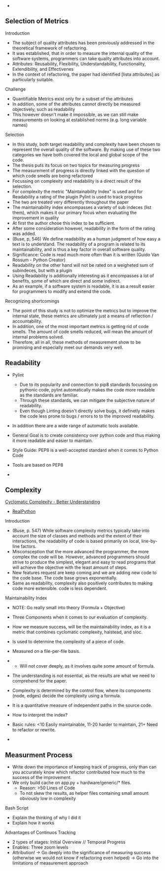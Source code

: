 -
Selection of Metrics
-

Introduction
- The subject of quality attributes has been previously addressed in the theoretical framework of refactoring.
- It was established, that in order to measure the internal quality of the software systems, programmers can take quality attributes into account.
- Attributes: Reusability, Flexibility, Understandability, Functionality, Extendibility, and
Effectivenes
- In the context of refactoring, the paper had identified [lista attributes] as particularly suitable.

Challenge
- Quantifiable Metrics exist only for a subset of the attributes
- In addition, some of the attributes cannot directly be measured objectively, such as readability
- This however doesn't make it impossible, as we can still make measurements on looking at established norms (e.g. long variable names)

Selection
- In this study, both target readability and complexity have been chosen to represent the overall quality of the software. By making use of these two categories we have both covered the local and global scope of the code.
- The thesis puts its focus on two topics for measuring progress
- The measurement of progress is directly linked with the question of which code smells are being refactored
- Focussing on complexity and readability is a direct result of the selection.
- For complexity the metric "Maintainability Index" is used and for Readability a rating of the plugin Pylint is used to track progress
- The two are treated very differently throughout the paper
- The maintainability index encompasses a variety of sub indeces (list them), which makes it our primary focus when evaluating the improvement in quality
- At first the author chose this index to be sufficient. 
- After some consideration however, readability in the form of the rating was added.
- (Buse, p, 546) We define readability as a human judgment of how easy a text is to understand. The readability of a program is related to its maintainability, and is thus a key factor in overall software quality. 
- Significance: Code is read much more often than it is written (Guido Van Rossum - Python Creator)
- Readability on the other hand will not be rated on a weigheted sum of subindeces, but with a plugin
- Using Readability is additionally interesting as it encompasses a lot of benefits, some of which are direct and some indirect.
- As an example, if a software system is readable, it is as a result easier for programmers to modify and extend the code. 

Recognizing shortcomings
- The point of this study is not to optimize the metrics but to improve the internal state, these metrics are ultimately just a means of reflection / accountability.
- In addition, one of the most important metrics is getting rid of code smells. The amount of code smells reduced, will mean the amount of internal problems solved.
- Therefore, all in all, these methods of measurement show to be promising and especially meet our demands very well.


Readability
-
- Pylint
	- Due to its popularity and connection to pip8 standards focussing on pythonic code,
		pylint automatically makes the code more readable as the standards are familiar.
	- Through these standards, we can mitigate the subjective nature of readability.
	- Even though Linting doesn't directly solve bugs, it definetly makes the code less prone to bugs / errors to to the improved readability.

- In addition there are a wide range of automatic tools available.
- General Goal is to create consistency over python code and thus making it more readable and easier to maintain.
- Style Guide: PEP8 is a well-accepted standard when it comes to Python Code
- Tools are based on PEP8

-
Complexity
-

[Cyclomatic Complexity - Better Understanding](https://www.guru99.com/cyclomatic-complexity.html#what-is-cyclomatic-complexity)
- [RealPython](https://realpython.com/python-refactoring/#metrics-for-measuring-complexity)

Introduction
- (Buse, p. 547) While software complexity metrics typically take into account the size of classes and methods and the extent of their interactions, the readability of code is based primarily on local, line-by-line factors. 
- Misconsception that the more advanced the programmer, the more complex the code will be. However, advanced programmers should strive to produce the simplest, elegant and easy to read programs that will achieve the objective with the least amount of steps.
- New features request are keep coming and we are adding new code to the code base. The code base grows exponentially. 
- Same as readability, complexity also positively contributes to making code more extensible. code is less dependent.

Maintainability Index
- NOTE: Go really small into theory (Formula + Objective)
- Three Components when it comes to our evaluation of complexity.
- How we measure success, will be the maintainability index, as it is a metric that combines cyclomatic complexity, halstead, and sloc.
- Is used to determine the complexity of a piece of code.
- Measured on a file-per-file basis.
- - Will not cover deeply, as it involves quite some amount of formula.
- The understanding is not essential, as the results are what we need to comprehend for the paper.
- Complexity is determined by the control flow, where its components (node, edges) decide the complexity using a formula.
- It is a quantitative measure of independent paths in the source code.
- How to interpret the index?
- Basic rules: <10 Easily maintainable, 11-20 harder to maintain, 21+ Need to refactor or rewrite.

-
Measurment Process
-

- Write down the importance of keeping track of progress, only than can you accurately know which refactor contributed how much to the success of the improvement.
- We only build cache on app.py + hardware/generic/* files.
	- Reason: >50 Lines of Code
	- To not skew the results, as helper files containing small amount obviously low in complexity

Bash Script
- Explain the thinking of why I did it
- Explain how it works

Advantages of Continuos Tracking
- 2 types of stages: Initial Overview // Temporal Progress
- Enables: Three zoom levels
- Attribution!
-> Go deeply into the significance of measuring success (otherwise we would not know if refactoring even helped)
-> Go into the limitations of measurement approach
